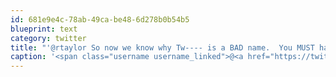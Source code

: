 ```yaml
---
id: 681e9e4c-78ab-49ca-be48-6d278b0b54b5
blueprint: text
category: twitter
title: "'@rtaylor So now we know why Tw---- is a BAD name.  You MUST have an idea of what to replace it with! :)"
caption: '<span class="username username_linked">@<a href="https://twitter.com/rtaylor" title="Elon Musk">rtaylor</a></span> So now we know why Tw---- is a BAD name.  You MUST have an idea of what to replace it with! :)'
---
```

